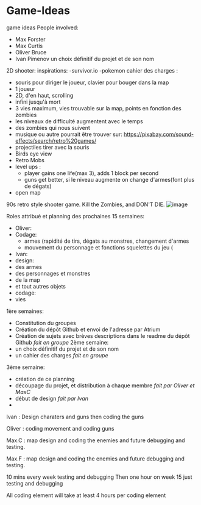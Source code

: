 # Game-Ideas
game ideas
People involved:
- Max Forster
- Max Curtis
- Oliver Bruce
- Ivan Pimenov
un choix définitif du projet et de son nom

2D shooter:
 inspirations: -survivor.io
               -pokemon
cahier des charges :

   - souris pour diriger le joueur, clavier pour bouger dans la map
   - 1 joueur
   - 2D, d'en haut, scrolling
   - infini jusqu'à mort
   - 3 vies maximum, vies trouvable sur la map, points en fonction des zombies
   - les niveaux de difficulté augmentent avec le temps
   - des zombies qui nous suivent
   - musique ou autre pourrait être trouver sur: https://pixabay.com/sound-effects/search/retro%20games/
   - projectiles tirer avec la souris
   - Birds eye view
   - Retro Mobs
   - level ups : 
     - player gains one life(max 3), adds 1 block per second
     - guns get better, si le niveau augmente on change d'armes(font plus de dégats)
   - open map

90s retro style shooter game. Kill the Zombies, and DON'T DIE.
![image](https://user-images.githubusercontent.com/119675128/206715444-8d9cd839-d707-4ca4-9391-2c2f1ded3694.png)

Roles attribué et planning des prochaines 15 semaines:
- Oliver:
 - Codage:
   - armes (rapidité de tirs, dégats au monstres, changement d'armes
   - mouvement du personnage et fonctions squelettes du jeu ( 
- Ivan:
 - design:
  - des armes
  - des personnages et monstres
  - de la map
  - et tout autres objets
 - codage:
  - vies

1ère semaines:
 - Constitution du groupes
 - Création du dépôt Github et envoi de l'adresse par Atrium
 - Création de sujets avec brèves descriptions dans le readme du dépôt Github
 *fait en groupe*
2ème semaine:
 - un choix définitif du projet et de son nom
 - un cahier des charges
 *fait en groupe*
 
3ème semaine:
 - création de ce planning
 - découpage du projet, et distribution à chaque membre *fait par Oliver et MaxC*
 - début de design *fait par Ivan*
 - 
Ivan : Design charaters and guns then coding the guns

Oliver : coding movement and coding guns

Max.C :  map design and coding the enemies and future debugging and testing.

Max.F : map design and coding the enemies and future debugging and testing.

10 mins every week testing and debugging
Then one hour on week 15 just testing and debugging

All coding element will take at least 4 hours per coding element
